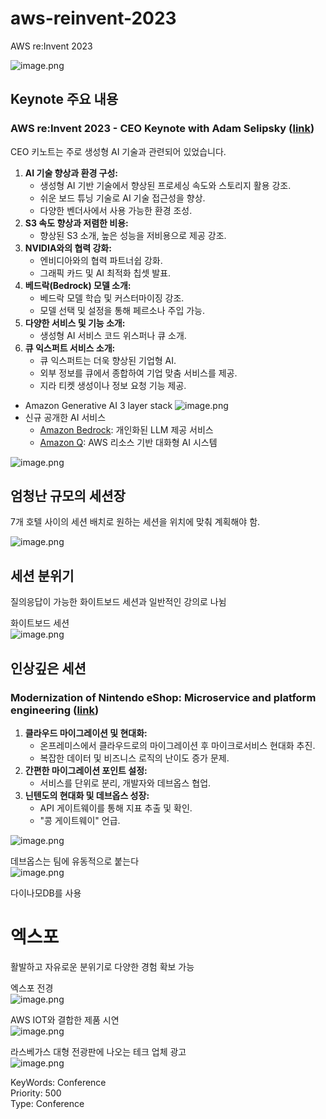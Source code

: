 # aws-reinvent-2023

AWS re:Invent 2023

![image.png](aws-reinvent-2023/image.png)

## Keynote 주요 내용

### AWS re:Invent 2023 - CEO Keynote with Adam Selipsky ([link](https://www.youtube.com/watch?v=PMfn9_nTDbM))

CEO 키노트는 주로 생성형 AI 기술과 관련되어 있었습니다.

1. **AI 기술 향상과 환경 구성:**
   - 생성형 AI 기반 기술에서 향상된 프로세싱 속도와 스토리지 활용 강조.
   - 쉬운 보드 튜닝 기술로 AI 기술 접근성을 향상.
   - 다양한 벤더사에서 사용 가능한 환경 조성.
2. **S3 속도 향상과 저렴한 비용:**
   - 향상된 S3 소개, 높은 성능을 저비용으로 제공 강조.
3. **NVIDIA와의 협력 강화:**
   - 엔비디아와의 협력 파트너쉽 강화.
   - 그래픽 카드 및 AI 최적화 칩셋 발표.
4. **베드락(Bedrock) 모델 소개:**
   - 베드락 모델 학습 및 커스터마이징 강조.
   - 모델 선택 및 설정을 통해 페르소나 주입 가능.
5. **다양한 서비스 및 기능 소개:**
   - 생성형 AI 서비스 코드 위스퍼나 큐 소개.
6. **큐 익스퍼트 서비스 소개:**
   - 큐 익스퍼트는 더욱 향상된 기업형 AI.
   - 외부 정보를 큐에서 종합하여 기업 맞춤 서비스를 제공.
   - 지라 티켓 생성이나 정보 요청 기능 제공.

- Amazon Generative AI 3 layer stack
  ![image.png](aws-reinvent-2023/image%202.png)
- 신규 공개한 AI 서비스
  - [Amazon Bedrock](https://aws.amazon.com/ko/bedrock/): 개인화된 LLM 제공 서비스
  - [Amazon Q](https://aws.amazon.com/ko/quicksight/q/): AWS 리소스 기반 대화형 AI 시스템

![image.png](aws-reinvent-2023/image%203.png)

## 엄청난 규모의 세션장

7개 호텔 사이의 세션 배치로 원하는 세션을 위치에 맞춰 계획해야 함.

![image.png](aws-reinvent-2023/image%204.png)

## 세션 분위기

질의응답이 가능한 화이트보드 세션과 일반적인 강의로 나뉨

화이트보드 세션  
![image.png](aws-reinvent-2023/image%205.png)

## 인상깊은 세션

### Modernization of Nintendo eShop: Microservice and platform engineering ([link](https://www.youtube.com/watch?v=grdawJ3icdA))

1. **클라우드 마이그레이션 및 현대화:**
   - 온프레미스에서 클라우드로의 마이그레이션 후 마이크로서비스 현대화 추진.
   - 복잡한 데이터 및 비즈니스 로직의 난이도 증가 문제.
2. **간편한 마이그레이션 포인트 설정:**
   - 서비스를 단위로 분리, 개발자와 데브옵스 협업.
3. **닌텐도의 현대화 및 데브옵스 성장:**
   - API 게이트웨이를 통해 지표 추출 및 확인.
   - "콩 게이트웨이" 언급.

![image.png](aws-reinvent-2023/image%206.png)

데브옵스는 팀에 유동적으로 붙는다  
![image.png](aws-reinvent-2023/image%207.png)

다이나모DB를 사용

# 엑스포

활발하고 자유로운 분위기로 다양한 경험 확보 가능

엑스포 전경  
![image.png](aws-reinvent-2023/image%208.png)

AWS IOT와 결합한 제품 시연  
![image.png](aws-reinvent-2023/image%209.png)

라스베가스 대형 전광판에 나오는 테크 업체 광고  
![image.png](aws-reinvent-2023/image%2010.png)


KeyWords: Conference  
Priority: 500  
Type: Conference
